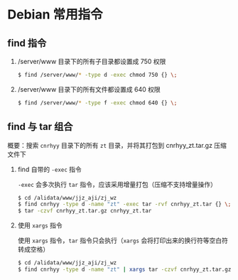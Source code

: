 # Debian 常用指令

## find 指令

1. /server/www 目录下的所有子目录都设置成 750 权限

   ```sh
   $ find /server/www/* -type d -exec chmod 750 {} \;
   ```

2. /server/www 目录下的所有文件都设置成 640 权限

   ```sh
   $ find /server/www/* -type f -exec chmod 640 {} \;
   ```

## find 与 tar 组合

概要：搜索 `cnrhyy` 目录下的所有 `zt` 目录，并将其打包到 cnrhyy_zt.tar.gz 压缩文件下

1. find 自带的 `-exec` 指令

   `-exec` 会多次执行 `tar` 指令，应该采用增量打包（压缩不支持增量操作）

   ```sh
   $ cd /alidata/www/jjz_aji/zj_wz
   $ find cnrhyy -type d -name "zt" -exec tar -rvf cnrhyy_zt.tar {} \;
   $ tar -czvf cnrhyy_zt.tar.gz cnrhyy_zt.tar
   ```

2. 使用 `xargs` 指令

   使用 `xargs` 指令，`tar` 指令只会执行（`xargs` 会将打印出来的换行符等空白符转成空格）

   ```sh
   $ cd /alidata/www/jjz_aji/zj_wz
   $ find cnrhyy -type d -name "zt" | xargs tar -czvf cnrhyy_zt.tar.gz
   ```
